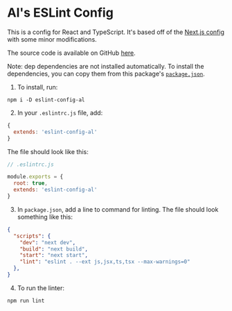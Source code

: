 # Al's ESLint Config

This is a config for React and TypeScript.
It's based off of the [Next.js config](https://github.com/vercel/next.js/blob/canary/.eslintrc.json) with some minor modifications.

The source code is available on GitHub [here](https://github.com/allan2/eslint-config-al).

Note: dep dependencies are not installed automatically. To install the dependencies, you can copy them from this package's [`package.json`](https://github.com/allan2/eslint-config-al/blob/main/package.json).


1. To install, run:
```
npm i -D eslint-config-al
```

2. In your `.eslintrc.js` file, add:
```js
{
  extends: 'eslint-config-al'
}
```

The file should look like this:
```js
// .eslintrc.js

module.exports = {
  root: true,
  extends: 'eslint-config-al'  
}
```

3. In `package.json`, add a line to command for linting. The file should look something like this:
```json
{
  "scripts": {
    "dev": "next dev",
    "build": "next build",
    "start": "next start",
    "lint": "eslint . --ext js,jsx,ts,tsx --max-warnings=0"
  },
}
```

4. To run the linter:
```
npm run lint
```
